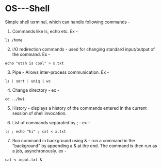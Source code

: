 # OS---Shell

Simple shell terminal, which can handle following commands - 
1. Commands like ls, echo etc. Ex - 
```
ls /home
```
2. I/O redirection commands - used for changing standard input/output of the command. Ex - 
 ```
 echo "utsh is cool" > x.txt
 ```

3. Pipe - Allows inter-process communication. Ex -
```
ls | sort | uniq | wc
```

4. Change directory - ex -
```
cd ../hw1
```

5. History -  displays a history of the commands entered in the current session of shell invocation.

6. List of commands separated by ; - ex - 
```
ls ; echo "hi" ; cat < x.txt
```

7. Run command in background using & - run a command in the "background" by appending a & at the end. The command is then run as a job, asynchronously. ex - 
```
cat < input.txt &
```
